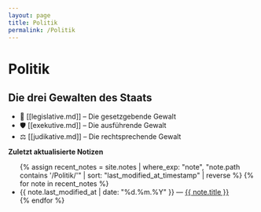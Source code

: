 ```yaml
---
layout: page
title: Politik
permalink: /Politik
---
```


# Politik

## Die drei Gewalten des Staats

- 📜 [[legislative.md]] – Die gesetzgebende Gewalt  
- 🛡️ [[exekutive.md]] – Die ausführende Gewalt  
- ⚖️ [[judikative.md]] – Die rechtsprechende Gewalt

<strong>Zuletzt aktualisierte Notizen</strong>
<ul>
  {% assign recent_notes = site.notes 
    | where_exp: "note", "note.path contains '/Politik/'"
    | sort: "last_modified_at_timestamp" 
    | reverse %}
  {% for note in recent_notes %}
    <li>
      {{ note.last_modified_at | date: "%d.%m.%Y" }} — 
      <a class="internal-link" href="{{ site.baseurl }}{{ note.url }}">{{ note.title }}</a>
    </li>
  {% endfor %}
</ul>
